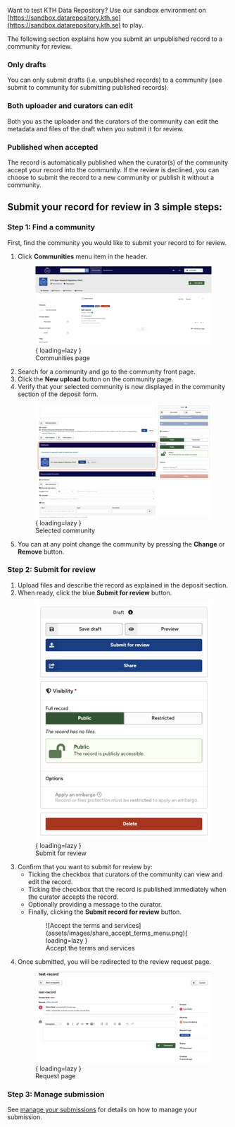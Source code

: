 Want to test KTH Data Repository? Use our sandbox environment on [https://sandbox.datarepository.kth.se](https://sandbox.datarepository.kth.se) to play.

The following section explains how you submit an unpublished record to a community for review.

### Only drafts

You can only submit drafts (i.e. unpublished records) to a community (see submit to community for submitting published records).

### Both uploader and curators can edit

Both you as the uploader and the curators of the community can edit the metadata and files of the draft when you submit it for review.

### Published when accepted

The record is automatically published when the curator(s) of the community accept your record into the community. If the review is declined, you can choose to submit the record to a new community or publish it without a community.

## Submit your record for review in 3 simple steps:

### Step 1: Find a community

First, find the community you would like to submit your record to for review.

1. Click **Communities** menu item in the header.
        <figure markdown="span">
        ![Communities page](assets/images/share_select_community.png){ loading=lazy }
        <figcaption>Communities page</figcaption>
        </figure>
2. Search for a community and go to the community front page.
3. Click the **New upload** button on the community page.
4. Verify that your selected community is now displayed in the community section of the deposit form.
        <figure markdown="span">
        ![Selected community](assets/images/share_deposit_selected_community_menu.png){ loading=lazy }
        <figcaption>Selected community</figcaption>
        </figure>
5. You can at any point change the community by pressing the **Change** or **Remove** button.

### Step 2: Submit for review

1. Upload files and describe the record as explained in the deposit section.
2. When ready, click the blue **Submit for review** button.
        <figure markdown="span">
        ![Submit for review](assets/images/share_sidebar_options.png){ loading=lazy }
        <figcaption>Submit for review</figcaption>
        </figure>
3. Confirm that you want to submit for review by:
   - Ticking the checkbox that curators of the community can view and edit the record.
   - Ticking the checkbox that the record is published immediately when the curator accepts the record.
   - Optionally providing a message to the curator.
   - Finally, clicking the **Submit record for review** button.
        <figure markdown="span">
        ![Accept the terms and services](assets/images/share_accept_terms_menu.png){ loading=lazy }
        <figcaption>Accept the terms and services</figcaption>
        </figure>
4. Once submitted, you will be redirected to the review request page.
        <figure markdown="span">
        ![Request page](assets/images/share_request_chat.png){ loading=lazy }
        <figcaption>Request page</figcaption>
        </figure>

### Step 3: Manage submission

See [manage your submissions](./manage_submissions.md) for details on how to manage your submission.
